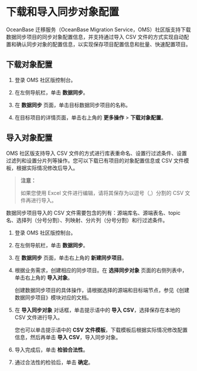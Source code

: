 # 下载和导入同步对象配置

OceanBase 迁移服务（OceanBase Migration Service，OMS）社区版支持下载数据同步项目的同步对象配置信息，并支持通过导入 CSV 文件的方式实现自动配置和确认同步对象的配置信息，以实现保存项目配置信息和批量、快速配置项目。

## 下载对象配置

1. 登录 OMS 社区版控制台。

2. 在左侧导航栏，单击 **数据同步**。

3. 在 **数据同步** 页面，单击目标数据同步项目的名称。

4. 在目标项目的详情页面，单击右上角的 **更多操作** \> **下载对象配置**。

## 导入对象配置

OMS 社区版支持导入 CSV 文件的方式进行库表重命名、设置行过滤条件、设置过滤列和设置分片列等操作。您可以下载已有项目的对象配置信息或 CSV 文件模板，根据实际情况修改后导入。

>**注意：**
>
>如果您使用 Excel 文件进行编辑，请将其保存为以逗号（,）分割的 CSV 文件再进行导入。

数据同步项目导入的 CSV 文件需要包含的列有：源端库名、源端表名、topic 名、选择列（分号分割）、列映射、分片列（分号分割）和行过滤条件。

1. 登录 OMS 社区版控制台。

2. 在左侧导航栏，单击 **数据同步**。

3. 在 **数据同步** 页面，单击右上角的 **新建同步项目**。

4. 根据业务需求，创建相应的同步项目。在 **选择同步对象** 页面的右侧列表中，单击右上角的 **导入对象**。

   创建数据同步项目的具体操作，请根据选择的源端和目标端节点，参见《创建数据同步项目》模块对应的文档。

5. 在 **导入同步对象** 对话框，单击提示语中的 **导入 CSV**，选择保存在本地的 CSV 文件进行导入。

   您也可以单击提示语中的 **CSV 文件模板**，下载模板后根据实际情况修改配置信息，然后再单击 **导入 CSV**，导入同步对象。

6. 导入完成后，单击 **检验合法性**。

7. 通过合法性的检验后，单击 **确定**。
